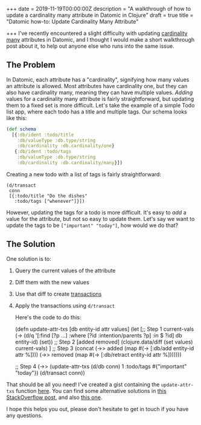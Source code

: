 +++
date = 2019-11-19T00:00:00Z
description = "A walkthrough of how to update a cardinality many attribute in Datomic in Clojure"
draft = true
title = "Datomic how-to: Update Cardinality Many Attribute"

+++
I've recently encountered a slight difficulty with updating [cardinality many](https://docs.datomic.com/on-prem/schema.html#cardinality "Datomic cardinality documentation") attributes in Datomic, and I thought I would make a short walkthrough post about it, to help out anyone else who runs into the same issue.

## The Problem

In Datomic, each attribute has a "cardinality", signifying how many values an attribute is allowed. Most attributes have cardinality one, but they can also have cardinality many, meaning they can have multiple values. _Adding_ values for a cardinality many attribute is fairly straightforward, but updating them to a fixed set is more difficult. Let's take the example of a simple Todo list app, where each todo has a title and multiple tags. Our schema looks like this:

```clojure
(def schema
  [{:db/ident :todo/title
    :db/valueType :db.type/string
    :db/cardinality :db.cardinality/one}
   {:db/ident :todo/tags
    :db/valueType :db.type/string
    :db/cardinality :db.cardinality/many}])
```

Creating a new todo with a list of tags is fairly straightforward:

    (d/transact
     conn
     [{:todo/title "Do the dishes"
       :todo/tags ["whenever"]}])

However, updating the tags for a todo is more difficult. It's easy to _add_ a value for the attribute, but not so easy to update them. Let's say we want to update the tags to be `["important" "today"]`, how would we do that?

## The Solution

One solution is to:

1. Query the current values of the attribute
2. Diff them with the new values
3. Use that diff to create [transactions](https://docs.datomic.com/on-prem/transactions.html "Datomic transactions documentation")
4. Apply the transactions using `d/transact`

   Here's the code to do this:

    (defn update-attr-txs [db entity-id attr values]
      (let [;; Step 1
            current-vals (-> (d/q '[:find [?p ...]
                                    :where [?id :intention/parents ?p]
                                    :in $ ?id]
                                  db
                                  entity-id)
                             (set))
            ;; Step 2
            [added removed] (clojure.data/diff (set values) current-vals)
            ]
        ;; Step 3
        (concat (->> added
                     (map #(-> [:db/add entity-id attr %])))
                (->> removed
                     (map #(-> [:db/retract entity-id attr %]))))))
     
     ;; Step 4
     (->> (update-attr-txs (d/db conn) 1 :todo/tags #{"important" "today"})
         (d/transact conn))

That should be all you need! I've created a gist containing the `update-attr-txs` function [here](https://gist.github.com/DaveWM/66bced07550aaf295a3f40dbf263f171 "gist"). You can find some alternative solutions in [this StackOverflow post](https://stackoverflow.com/questions/39432061/updating-value-with-cardinality-many "Related StackOverflow post"), and also [this one](https://stackoverflow.com/questions/42112557/datomic-schema-for-a-to-many-relationship-with-a-reset-operation "another StackOverflow post").

I hope this helps you out, please don't hesitate to get in touch if you have any questions.